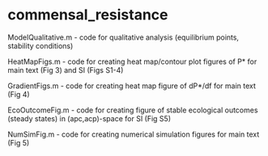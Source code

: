# commensal_resistance

ModelQualitative.m - code for qualitative analysis (equilibrium points, stability conditions)

HeatMapFigs.m - code for creating heat map/contour plot figures of P* for main text (Fig 3) and SI (Figs S1-4)

GradientFigs.m - code for creating heat map figure of dP*/df for main text (Fig 4)

EcoOutcomeFig.m - code for creating figure of stable ecological outcomes (steady states) in (apc,acp)-space for SI (Fig S5)

NumSimFig.m - code for creating numerical simulation figures for main text (Fig 5)
